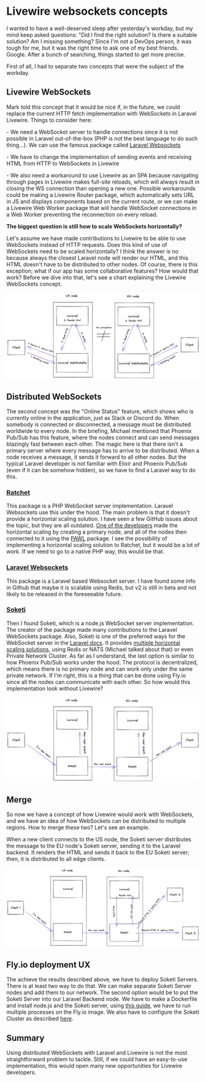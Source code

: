 
# Livewire websockets concepts



I wanted to have a well-deserved sleep after yesterday's workday, but my mind keep asked questions: "Did I find the right solution? Is there a suitable solution? Am I missing something? Since I'm not a DevOps person, it was tough for me, but it was the right time to ask one of my best friends. Google. After a bunch of searching, things started to get more precise.



First of all, I had to separate two concepts that were the subject of the workday.



## Livewire WebSockets

Mark told this concept that it would be nice if, in the future, we could replace the current HTTP fetch implementation with WebSockets in Laravel Livewire. Things to consider here:



_-_ We need a WebSocket server to handle connections since it is not possible in Laravel out-of-the-box (PHP is not the best language to do such thing...). We can use the famous package called [Laravel Websockets](https://beyondco.de/docs/laravel-websockets/getting-started/introduction)

_-_ We have to change the implementation of sending events and receiving HTML from HTTP to WebSockets in Livewire

_-_ We also need a workaround to use Livewire as an SPA because navigating through pages in Livewire makes full-site reloads, which will always result in closing the WS connection than opening a new one. Possible workarounds could be making a Livewire Router package, which automatically sets URL in JS and displays components based on the current route, or we can make a Livewire Web Worker package that will handle WebSocket connections in a Web Worker preventing the reconnection on every reload.



**__**The biggest question is still how to scale WebSockets horizontally?**__**



Let's assume we have made contributions to Livewire to be able to use WebSockets instead of HTTP requests. Does this kind of use of WebSockets need to be scaled horizontally? I think the answer is no because always the closest Laravel node will render our HTML, and this HTML doesn't have to be distributed to other nodes. Of course, there is this exception; what if our app has some collaborative features? How would that work? Before we dive into that, let's see a chart explaining the Livewire WebSockets concept.



![livewire-websockets.png](./livewire-websockets.png)



## Distributed WebSockets



The second concept was the "Online Status" feature, which shows who is currently online in the application, just as Slack or Discord do. When somebody is connected or disconnected, a message must be distributed worldwide to every node. In the briefing, Michael mentioned that Phoenix Pub/Sub has this feature, where the nodes connect and can send messages blazingly fast between each other. The magic here is that there isn't a primary server where every message has to arrive to be distributed. When a node receives a message, it sends it forward to all other nodes. But the typical Laravel developer is not familiar with Elixir and Phoenix Pub/Sub (even if it can be somehow hidden), so we have to find a Laravel way to do this.



### [Ratchet](http://socketo.me/)

This package is a PHP WebSocket server implementation. Laravel Websockets use this under the hood. The main problem is that it doesn't provide a horizontal scaling solution. I have seen a few GitHub issues about the topic, but they are all outdated. [One of the developers](https://github.com/ratchetphp/Ratchet/issues/363#issuecomment-168031202) made the horizontal scaling by creating a primary node, and all of the nodes then connected to it using the [PAWL](https://github.com/ratchetphp/Pawl) package. I see the possibility of implementing a horizontal scaling solution to Ratchet, but it would be a lot of work. If we need to go to a native PHP way, this would be that.



### [Laravel Websockets](https://beyondco.de/docs/laravel-websockets/getting-started/introduction)

This package is a Laravel based Websocket server. I have found some info in Github that maybe it is scalable using Redis, but v2 is still in beta and not likely to be released in the foreseeable future.



### [Soketi](https://soketi.app/)

Then I found Soketi, which is a node.js WebSocket server implementation. The creator of the package made many contributions to the Laravel WebSockets package. Also, Soketi is one of the preferred ways for the WebSocket server in the [Laravel docs](https://laravel.com/docs/9.x/releases#soketi-echo-server). It provides [multiple horizontal scaling solutions](https://docs.soketi.app/advanced-usage/horizontal-scaling), using Redis or NATS (Michael talked about that) or even Private Network Cluster. As far as I understand, the last option is similar to how Phoenix Pub/Sub works under the hood. The protocol is decentralized, which means there is no primary node and can work only under the same private network. If I'm right, this is a thing that can be done using Fly.io since all the nodes can communicate with each other. So how would this implementation look without Livewire?



![soketi.png](./soketi.png)



## Merge



So now we have a concept of how Livewire would work with WebSockets, and we have an idea of how WebSockets can be distributed to multiple regions. How to merge these two? Let's see an example.



When a new client connects to the US node, the Soketi server distributes the message to the EU node's Soketi server, sending it to the Laravel backend. It renders the HTML and sends it back to the EU Soketi server; then, it is distributed to all edge clients.



![livewire-soketi.png](./livewire-soketi.png)



## Fly.io deployment UX



The achieve the results described above, we have to deploy Soketi Servers. There is at least two way to do that. We can make separate Soketi Server nodes and add them to our network. The second option would be to put the Soketi Server into our Laravel Backend node. We have to make a Dockerfile and install node.js and the Soketi server, using [this guide](https://fly.io/docs/app-guides/multiple-processes/), we have to run multiple processes on the Fly.io image. We also have to configure the Soketi Cluster as described [here](https://docs.soketi.app/advanced-usage/horizontal-scaling/clustering).



## Summary

Using distributed WebSockets with Laravel and Livewire is not the most straightforward problem to tackle. Still, if we could have an easy-to-use implementation, this would open many new opportunities for Livewire developers.
